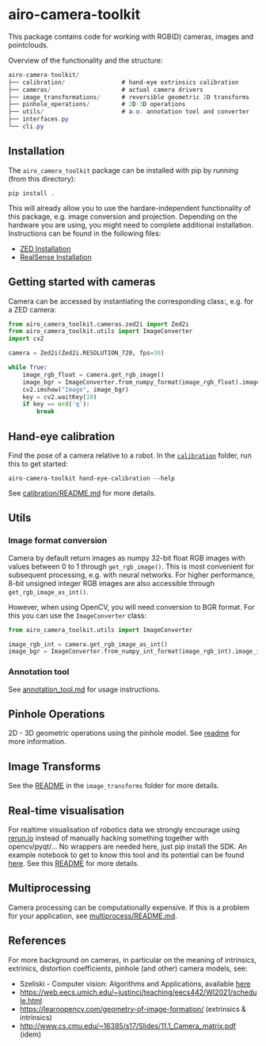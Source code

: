 # airo-camera-toolkit
This package contains code for working with RGB(D) cameras, images and pointclouds.


Overview of the functionality and the structure:
```cs
airo-camera-toolkit/
├── calibration/                # hand-eye extrinsics calibration
├── cameras/                    # actual camera drivers
├── image_transformations/      # reversible geometric 2D transforms
├── pinhole_operations/         # 2D-3D operations
├── utils/                      # a.o. annotation tool and converter
├── interfaces.py
└── cli.py
```

## Installation
The `airo_camera_toolkit` package can be installed with pip by running (from this directory):
```
pip install .
```
This will already allow you to use the hardare-independent functionality of this package, e.g. image conversion and projection.
Depending on the hardware you are using, you might need to complete additional installation.
Instructions can be found in the following files:
* [ZED Installation](airo_camera_toolkit/cameras/zed_installation.md)
* [RealSense Installation](airo_camera_toolkit/cameras/realsense_installation.md)

## Getting started with cameras
Camera can be accessed by instantiating the corresponding class:, e.g. for a ZED camera:
```python
from airo_camera_toolkit.cameras.zed2i import Zed2i
from airo_camera_toolkit.utils import ImageConverter
import cv2

camera = Zed2i(Zed2i.RESOLUTION_720, fps=30)

while True:
    image_rgb_float = camera.get_rgb_image()
    image_bgr = ImageConverter.from_numpy_format(image_rgb_float).image_in_opencv_format
    cv2.imshow("Image", image_bgr)
    key = cv2.waitKey(10)
    if key == ord('q'):
        break
```

## Hand-eye calibration

Find the pose of a camera relative to a robot. In the [`calibration`](./airo_camera_toolkit/calibration/) folder, run this to get started:

```shell
airo-camera-toolkit hand-eye-calibration --help
```

See [calibration/README.md](./airo_camera_toolkit/calibration/README.md) for more details.



## Utils

### Image format conversion
Camera by default return images as numpy 32-bit float RGB images with values between 0 to 1 through `get_rgb_image()`.
This is most convenient for subsequent processing, e.g. with neural networks.
For higher performance, 8-bit unsigned integer RGB images are also accessible through `get_rgb_image_as_int()`.

However, when using OpenCV, you will need conversion to BGR format.
For this you can use the `ImageConverter` class:
```python
from airo_camera_toolkit.utils import ImageConverter

image_rgb_int = camera.get_rgb_image_as_int()
image_bgr = ImageConverter.from_numpy_int_format(image_rgb_int).image_in_opencv_format
```


### Annotation tool

See [annotation_tool.md](./airo_camera_toolkit/annotation_tool.md) for usage instructions.


## Pinhole Operations

2D - 3D geometric operations using the pinhole model. See [readme](./airo_camera_toolkit/pinhole_operations/Readme.md) for more information.


## Image Transforms

See the [README](./airo_camera_toolkit/image_transforms/README.md) in the `image_transforms` folder for more details.

## Real-time visualisation
For realtime visualisation of robotics data we  strongly encourage using [rerun.io](https://www.rerun.io/) instead of manually hacking something together with opencv/pyqt/... No wrappers are needed here, just pip install the SDK. An example notebook to get to know this tool and its potential can be found [here](docs/rerun-zed-example.ipynb).
See this [README](./docs/rerun.md) for more details.

## Multiprocessing
Camera processing can be computationally expensive.
If this is a problem for your application, see [multiprocess/README.md](./airo_camera_toolkit/cameras/multiprocess/README.md).

## References
For more background on cameras, in particular on the meaning of intrinsics, extrinics, distortion coefficients, pinhole (and other) camera models, see:
- Szeliski - Computer vision: Algorithms and Applications, available [here](https://szeliski.org/Book/)
 - https://web.eecs.umich.edu/~justincj/teaching/eecs442/WI2021/schedule.html
 - https://learnopencv.com/geometry-of-image-formation/ (extrinsics & intrinsics)
 - http://www.cs.cmu.edu/~16385/s17/Slides/11.1_Camera_matrix.pdf (idem)
